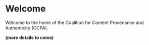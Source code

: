 # Welcome

Welcome to the home of the Coalition for Content Provenance and Authenticity (CCPA).

**(more details to come)**

